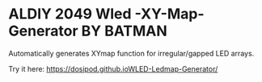 # ALDIY 2049 Wled -XY-Map-Generator BY BATMAN
Automatically generates XYmap function for irregular/gapped LED arrays.

Try it here:
<a href="https://dosipod.github.ioWLED-Ledmap-Generator/"> https://dosipod.github.ioWLED-Ledmap-Generator/</a>
